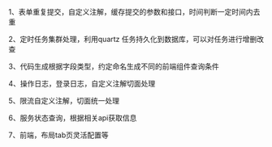 1、表单重复提交，自定义注解，缓存提交的参数和接口，时间判断一定时间内去重

2、定时任务集群处理，利用quartz 任务持久化到数据库，可以对任务进行增删改查

3、代码生成根据字段类型，约定命名生成不同的前端组件查询条件

4、操作日志，登录日志，自定义注解切面处理

5、限流自定义注解，切面统一处理

6、服务状态查询，根据相关api获取信息

7、前端，布局tab页灵活配置等
